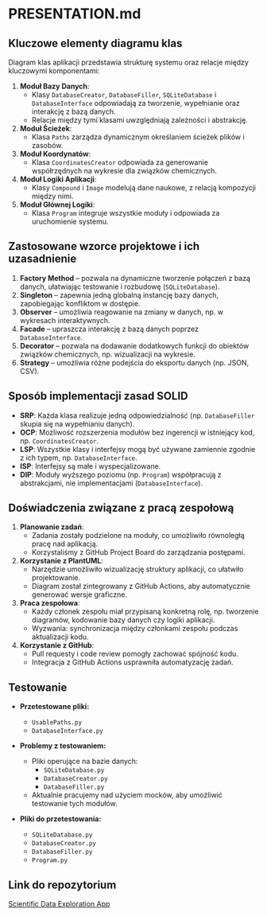 # PRESENTATION.md

## Kluczowe elementy diagramu klas
Diagram klas aplikacji przedstawia strukturę systemu oraz relacje między kluczowymi komponentami:
1. **Moduł Bazy Danych**:
   - Klasy `DatabaseCreator`, `DatabaseFiller`, `SQLiteDatabase` i `DatabaseInterface` odpowiadają za tworzenie, wypełnianie oraz interakcję z bazą danych.
   - Relacje między tymi klasami uwzględniają zależności i abstrakcję.
2. **Moduł Ścieżek**:
   - Klasa `Paths` zarządza dynamicznym określaniem ścieżek plików i zasobów.
3. **Moduł Koordynatów**:
   - Klasa `CoordinatesCreator` odpowiada za generowanie współrzędnych na wykresie dla związków chemicznych.
4. **Moduł Logiki Aplikacji**:
   - Klasy `Compound` i `Image` modelują dane naukowe, z relacją kompozycji między nimi.
5. **Moduł Głównej Logiki**:
   - Klasa `Program` integruje wszystkie moduły i odpowiada za uruchomienie systemu.

## Zastosowane wzorce projektowe i ich uzasadnienie
1. **Factory Method** – pozwala na dynamiczne tworzenie połączeń z bazą danych, ułatwiając testowanie i rozbudowę (`SQLiteDatabase`).
2. **Singleton** – zapewnia jedną globalną instancję bazy danych, zapobiegając konfliktom w dostępie.
3. **Observer** – umożliwia reagowanie na zmiany w danych, np. w wykresach interaktywnych.
4. **Facade** – upraszcza interakcję z bazą danych poprzez `DatabaseInterface`.
5. **Decorator** – pozwala na dodawanie dodatkowych funkcji do obiektów związków chemicznych, np. wizualizacji na wykresie.
6. **Strategy** – umożliwia różne podejścia do eksportu danych (np. JSON, CSV).

## Sposób implementacji zasad SOLID
- **SRP**: Każda klasa realizuje jedną odpowiedzialność (np. `DatabaseFiller` skupia się na wypełnianiu danych).
- **OCP**: Możliwość rozszerzenia modułów bez ingerencji w istniejący kod, np. `CoordinatesCreator`.
- **LSP**: Wszystkie klasy i interfejsy mogą być używane zamiennie zgodnie z ich typem, np. `DatabaseInterface`.
- **ISP**: Interfejsy są małe i wyspecjalizowane.
- **DIP**: Moduły wyższego poziomu (np. `Program`) współpracują z abstrakcjami, nie implementacjami (`DatabaseInterface`).

## Doświadczenia związane z pracą zespołową
1. **Planowanie zadań**:
   - Zadania zostały podzielone na moduły, co umożliwiło równoległą pracę nad aplikacją.
   - Korzystaliśmy z GitHub Project Board do zarządzania postępami.
2. **Korzystanie z PlantUML**:
   - Narzędzie umożliwiło wizualizację struktury aplikacji, co ułatwiło projektowanie.
   - Diagram został zintegrowany z GitHub Actions, aby automatycznie generować wersje graficzne.
3. **Praca zespołowa**:
   - Każdy członek zespołu miał przypisaną konkretną rolę, np. tworzenie diagramów, kodowanie bazy danych czy logiki aplikacji.
   - Wyzwania: synchronizacja między członkami zespołu podczas aktualizacji kodu.
4. **Korzystanie z GitHub**:
   - Pull requesty i code review pomogły zachować spójność kodu.
   - Integracja z GitHub Actions usprawniła automatyzację zadań.

## Testowanie
- **Przetestowane pliki:**
  - `UsablePaths.py`
  - `DatabaseInterface.py`

- **Problemy z testowaniem:**
  - Pliki operujące na bazie danych:  
    - `SQLiteDatabase.py`  
    - `DatabaseCreator.py`  
    - `DatabaseFiller.py`  
  - Aktualnie pracujemy nad użyciem mocków, aby umożliwić testowanie tych modułów.

- **Pliki do przetestowania:**
    - `SQLiteDatabase.py`  
    - `DatabaseCreator.py`  
    - `DatabaseFiller.py`  
    - `Program.py`


## Link do repozytorium
[Scientific Data Exploration App](https://github.com/teamteamteamteamteam/ScientificDataExtractionApp)

